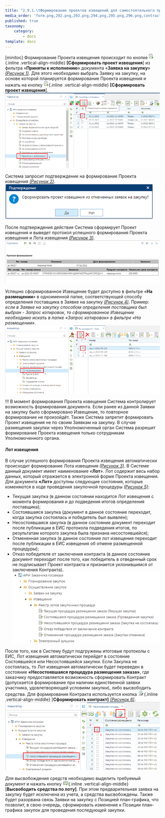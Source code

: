 ```yaml
---
title: "2.9.1.\tФормирование проектов извещений для самостоятельного проведения закупок"
media_order: 'form.png,292.png,293.png,294.png,295.png,296.png,contract.png,297.png,free.png'
published: true
taxonomy:
    category:
        - docs
template: docs
---
```


<a id="toc"></a>[minitoc]
Формирование Проекта извещения происходит по кнопке ![](form.png){.inline .vertical-align-middle} **[Сформировать проект извещения**] из фильтра «**Приняты к исполнению**» документа «**Заявка на закупку**» *[(Рисунок 1)](#ris-01)*. Для этого необходимо выбрать Заявку на закупку, на основе которой планируется формирование Проекта извещения и нажать на кнопку ![](form.png){.inline .vertical-align-middle} **[Сформировать проект извещения**]. 
![](292.png?id=ris-01)

Система запросит подтверждение на формирование Проекта извещения *[(Рисунок 2)](#ris-02)*. 
![](293.png?id=ris-02)

После подтверждения действия Система сформирует Проект извещения и выведет протокол успешного формирования Проекта извещения и Лота извещения *[(Рисунок 3)](#ris-03)*. 
![](294.png?id=ris-03)

 Успешно сформированное Извещение будет доступно в фильтре «**На размещении**» в одноименной папке, соответствующей способу определения поставщика в Заявке на закупку *[(Рисунок 4)](#ris-04)*. Пример: *если в Заявке на закупку способом определения поставщика был выбран - Запрос котировок, то сформированное Извещение необходимо искать в папке «Запрос котировок» в фильтре «На размещении»*. 
 ![](295.png?id=ris-04)
 
!!! В момент формирования Проекта извещения Система контролирует возможность формирования документа. Если ранее из данной Заявки на закупку было сформировано Извещение, то повторное формирование не произойдёт. Также Система запретит формировать Проект извещения не по своим Заявкам на закупку. В случае размещения закупки через Уполномоченный орган Система разрешит формирование Проекта извещения только сотрудникам Уполномоченного органа.

#### Лот извещения <a id="lot_notific"></a>
 В случае успешного формирования Проекта извещения автоматически происходит формирование Лота извещения *[(Рисунок 3)](#ris-03)*. В Системе данный документ имеет наименование «**Лот**». Лот содержит весь набор данных, который отражается в электронной форме Проекта извещения. 
Для документа **«Лот»** доступны следующие состояния, которые изменяются в ходе проведения закупочной процедуры *[(Рисунок 5)](#ris-05)*: 
-   Текущая закупка (в данном состоянии находится Лот извещения с момента формирования и до подведения итогов определения поставщика); 
-   Состоявшаяся закупка (документ в данное состояние переходит, когда закупка состоялась и победитель был выявлен); 
-   Несостоявшаяся закупка (в данное состояние документ переходит после публикации в ЕИС протокола подведения итогов, по результатам которого закупка была признана несостоявшейся); 
-   Отмененная закупка (в данное состояние лот извещения переходит после публикации в ЕИС извещения об отмене размещенной процедуры); 
-   Отказ победителя от заключения контракта (в данное состояние документ переходит после того, как победитель в отведенный срок не подписывает Проект контракта и признается уклонившимся от заключения Контракта). 
![](296.png?id=ris-05)

После того, как в Систему будут подгружены итоговые протоколы с ЕИС, Лот извещения автоматически перейдет в состояние Состоявшейся или Несостоявшейся закупки. 
Если Закупка не состоялась, то Лот извещения автоматически будет переведен в состояние **«Несостоявшаяся процедура размещения заказа»**, где заказчику предоставляется возможность сформировать Контракт (допускается формирование при наличии единственной заявки участника, удовлетворяющей условиям закупки), либо высвободить средства. Для формирования Контракта используется кнопка ![](contract.png){.inline .vertical-align-middle} [**Сформировать контракт]** *[(Рисунок 6)](#ris-06)*.
![](297.png?id=ris-06)

Для высвобождения средств необходимо выделить требуемый документ и нажать кнопку ![](free.png){.inline .vertical-align-middle} [**Высвободить средства по лоту]**. При этом предварительная заявка на закупку будет исключена из учета, а средства высвобождены. Также будет разорвана связь Заявки на закупку с Позицией план-графика, что позволит, в свою очередь, сформировать изменение к Позиции план-графика закупок для проведения последующей закупки. 
